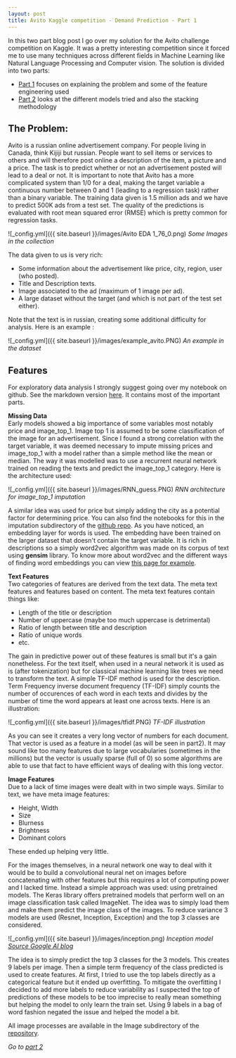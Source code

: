 ```yaml
---
layout: post
title: Avito Kaggle competition - Demand Prediction - Part 1
---
```


In this two part blog post I go over my solution for the Avito challenge competition on Kaggle. It was a pretty interesting competition since it 
forced me to use many techniques across different fields in Machine Learning like Natural Language Processing and Computer vision. The solution is
divided into two parts:
* [Part 1](https://arroqc.github.io/Avito-Demand-Prediction-Part-1/) focuses on explaining the problem and some of the feature engineering used
* [Part 2](https://arroqc.github.io/Avito-Demand-Prediction-Part-2/) looks at the different models tried and also the stacking methodology

## The Problem: 

Avito is a russian online advertisement company. For people living in Canada, think Kijiji but russian. People want to sell items or services to others
and will therefore post online a description of the item, a picture and a price. The task is to predict whether or not an advertisement posted will lead
to a deal or not. It is important to note that Avito has a more complicated system than 1/0 for a deal, making the target variable a continuous number between
0 and 1 (leading to a regression task) rather than a binary variable. The training data given is 1.5 million ads and we have to predict 500K ads from
a test set. The quality of the predictions is evaluated with root mean squared error (RMSE) which is pretty common for regression tasks.

![_config.yml]({{ site.baseurl }}/images/Avito EDA 1_76_0.png)
*Some Images in the collection*

The data given to us is very rich:
* Some information about the advertisement like price, city, region, user (who posted).
* Title and Description texts.
* Image associated to the ad (maximum of 1 image per ad).
* A large dataset without the target (and which is not part of the test set either).

Note that the text is in russian, creating some additional difficulty for analysis. Here is an example :

![_config.yml]({{ site.baseurl }}/images/example_avito.PNG)
*An example in the dataset*

## Features

For exploratory data analysis I strongly suggest going over my notebook on github. See the markdown version [here](https://github.com/arroqc/Avito-Kaggle/blob/master/Avito%20EDA%201.md). It contains most of the important parts. 

**Missing Data**  
Early models showed a big importance of some variables most notably price and image_top_1. Image top 1 is assumed to be some classification of the image for an advertisement. Since I
found a strong correlation with the target variable, it was deemed necessary to impute missing prices and image_top_1 with a model rather than a simple method like the mean or median. The way
it was modelled was to use a recurrent neural network trained on reading the texts and predict the image_top_1 category. Here is the architecture used:

![_config.yml]({{ site.baseurl }}/images/RNN_guess.PNG)
*RNN architecture for image_top_1 imputation*

A similar idea was used for price but simply adding the city as a potential factor for determining price. You can also find the notebooks for this in the imputation subdirectory
of the [github repo](https://github.com/arroqc/Avito-Kaggle). As you have noticed, an embedding layer for words is used. The embedding have been trained on the larger dataset that doesn't contain
the target variable. It is rich in descriptions so a simply word2vec algorithm was made on its corpus of text using **gensim** library. To know more about word2vec and the different 
ways of finding word embeddings you can view [this page for example](http://mccormickml.com/2016/04/19/word2vec-tutorial-the-skip-gram-model/).

**Text Features**  
Two categories of features are derived from the text data. The meta text features and features based on content. The meta text features contain things like:
* Length of the title or description
* Number of uppercase (maybe too much uppercase is detrimental)
* Ratio of length between title and description
* Ratio of unique words
* etc.

The gain in predictive power out of these features is small but it's a gain nonetheless. For the text itself, when used in a neural network it is used as is (after tokenization) but
for classical machine learning like trees we need to transform the text. A simple TF-IDF method is used for the description. Term Frequency inverse document frequency (TF-IDF) simply
 counts the number of occurences of each word in each texts and divides by the number of time the word appears at least one across texts. Here is an illustration:
 
![_config.yml]({{ site.baseurl }}/images/tfidf.PNG)
*TF-IDF illustration*

As you can see it creates a very long vector of numbers for each document. That vector is used as a feature in a model (as will be seen in part2). It may sound like too many features due to large 
vocabularies (sometimes in the millions) but the vector is usually sparse (full of 0) so some algorithms are able to use that fact to have 
efficient ways of dealing with this long vector.

**Image Features**  
Due to a lack of time images were dealt with in two simple ways. Similar to text, we have meta image features:
* Height, Width
* Size
* Blurness
* Brightness
* Dominant colors

These ended up helping very little.  

For the images themselves, in a neural network one way to deal with it would be to build a convolutional neural net on images before concatenating with other features but this 
requires a lot of computing power and I lacked time. Instead a simple approach was used: using pretrained models. The Keras library offers pretrained models that perform well on
an image classification task called ImageNet. The idea was to simply load them and make them predict the image class of the images. To reduce variance 3 models are used (Resnet, Inception, Exception)
and the top 3 classes are considered.

![_config.yml]({{ site.baseurl }}/images/inception.png)
*Inception model [Source Google AI blog](https://ai.googleblog.com/2016/03/train-your-own-image-classifier-with.html)*

The idea is to simply predict the top 3 classes for the 3 models. This creates 9 labels per image. Then a simple term frequency of the class
predicted is used to create features. At first, I tried to use the top labels directly as a categorical feature but it ended up overfitting. 
To mitigate the overfitting I decided to add more labels to reduce variability as I suspected the top of predictions of these models to be
too imprecise to really mean something but helping the model to only learn the train set. Using 9 labels in a bag of word fashion negated the issue
and helped the model a bit.

All image processes are available in the Image subdirectory of the [repository](https://github.com/arroqc/Avito-Kaggle).

*Go to [part 2](https://arroqc.github.io/Avito-Demand-Prediction-Part-2/)*

